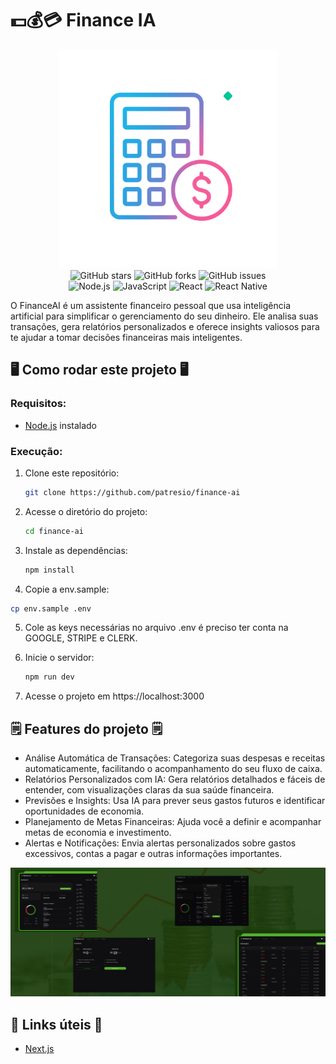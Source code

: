 # 💵💰💳 Finance IA

<div align="center">
<img src="https://github.com/patresio/finance-ai/raw/main/.gitassets/capa.png" width="350" />

<div data-badges>
    <img src="https://img.shields.io/github/stars/patresio/finance-ai?style=for-the-badge" alt="GitHub stars" />
    <img src="https://img.shields.io/github/forks/patresio/finance-ai?style=for-the-badge" alt="GitHub forks" />
    <img src="https://img.shields.io/github/issues/patresio/finance-ai?style=for-the-badge" alt="GitHub issues" />
</div>

<div data-badges>
    <img src="https://img.shields.io/badge/node.js-%2343853D.svg?style=for-the-badge&logo=node.js&logoColor=white" alt="Node.js" />
    <img src="https://img.shields.io/badge/javascript-%23F7DF1E.svg?style=for-the-badge&logo=javascript&logoColor=black" alt="JavaScript" />
    <img src="https://img.shields.io/badge/react-%2320232a.svg?style=for-the-badge&logo=react&logoColor=%2361DAFB" alt="React" />
    <img src="https://img.shields.io/badge/react%20native-%2361DAFB.svg?style=for-the-badge&logo=react&logoColor=white" alt="React Native" />
</div>
</div>

O FinanceAI é um assistente financeiro pessoal que usa inteligência artificial para simplificar o gerenciamento do seu dinheiro. Ele analisa suas transações, gera relatórios personalizados e oferece insights valiosos para te ajudar a tomar decisões financeiras mais inteligentes.

## 🖥️ Como rodar este projeto 🖥️

### Requisitos:

- [Node.js](https://nodejs.org/pt) instalado

### Execução:

1. Clone este repositório:

   ```sh
   git clone https://github.com/patresio/finance-ai
   ```

2. Acesse o diretório do projeto:

   ```sh
   cd finance-ai
   ```

3. Instale as dependências:

   ```sh
   npm install
   ```

4. Copie a env.sample:

  ```sh
  cp env.sample .env
  ```

5. Cole as keys necessárias no arquivo .env é preciso ter conta na GOOGLE, STRIPE e CLERK.

6. Inicie o servidor:

   ```sh
   npm run dev
   ```

7. Acesse o projeto em https://localhost:3000

## 🗒️ Features do projeto 🗒️

 - Análise Automática de Transações: Categoriza suas despesas e receitas automaticamente, facilitando o acompanhamento do seu fluxo de caixa.
 - Relatórios Personalizados com IA: Gera relatórios detalhados e fáceis de entender, com visualizações claras da sua saúde financeira.
 - Previsões e Insights: Usa IA para prever seus gastos futuros e identificar oportunidades de economia.
 - Planejamento de Metas Financeiras: Ajuda você a definir e acompanhar metas de economia e investimento.
 - Alertas e Notificações: Envia alertas personalizados sobre gastos excessivos, contas a pagar e outras informações importantes.

![](https://github.com/patresio/finance-ai/raw/main/.gitassets/2.jpg)

## 💎 Links úteis 💎

- [Next.js](https://nextjs.org/docs)